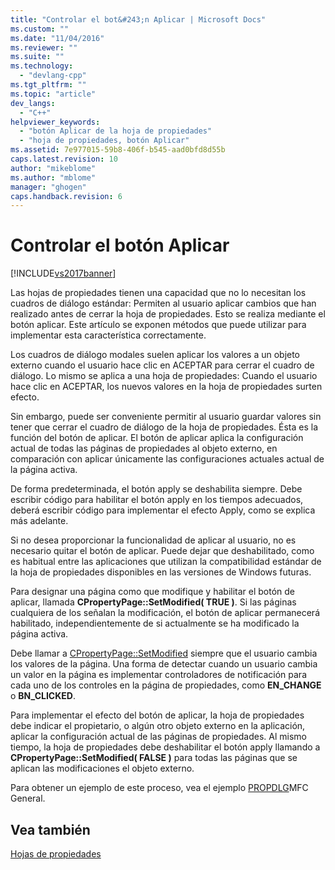 ```yaml
---
title: "Controlar el bot&#243;n Aplicar | Microsoft Docs"
ms.custom: ""
ms.date: "11/04/2016"
ms.reviewer: ""
ms.suite: ""
ms.technology: 
  - "devlang-cpp"
ms.tgt_pltfrm: ""
ms.topic: "article"
dev_langs: 
  - "C++"
helpviewer_keywords: 
  - "botón Aplicar de la hoja de propiedades"
  - "hoja de propiedades, botón Aplicar"
ms.assetid: 7e977015-59b8-406f-b545-aad0bfd8d55b
caps.latest.revision: 10
author: "mikeblome"
ms.author: "mblome"
manager: "ghogen"
caps.handback.revision: 6
---
```

# Controlar el bot&#243;n Aplicar
[!INCLUDE[vs2017banner](../assembler/inline/includes/vs2017banner.md)]

Las hojas de propiedades tienen una capacidad que no lo necesitan los cuadros de diálogo estándar: Permiten al usuario aplicar cambios que han realizado antes de cerrar la hoja de propiedades.  Esto se realiza mediante el botón aplicar.  Este artículo se exponen métodos que puede utilizar para implementar esta característica correctamente.  
  
 Los cuadros de diálogo modales suelen aplicar los valores a un objeto externo cuando el usuario hace clic en ACEPTAR para cerrar el cuadro de diálogo.  Lo mismo se aplica a una hoja de propiedades: Cuando el usuario hace clic en ACEPTAR, los nuevos valores en la hoja de propiedades surten efecto.  
  
 Sin embargo, puede ser conveniente permitir al usuario guardar valores sin tener que cerrar el cuadro de diálogo de la hoja de propiedades.  Ésta es la función del botón de aplicar.  El botón de aplicar aplica la configuración actual de todas las páginas de propiedades al objeto externo, en comparación con aplicar únicamente las configuraciones actuales actual de la página activa.  
  
 De forma predeterminada, el botón apply se deshabilita siempre.  Debe escribir código para habilitar el botón apply en los tiempos adecuados, deberá escribir código para implementar el efecto Apply, como se explica más adelante.  
  
 Si no desea proporcionar la funcionalidad de aplicar al usuario, no es necesario quitar el botón de aplicar.  Puede dejar que deshabilitado, como es habitual entre las aplicaciones que utilizan la compatibilidad estándar de la hoja de propiedades disponibles en las versiones de Windows futuras.  
  
 Para designar una página como que modifique y habilitar el botón de aplicar, llamada **CPropertyPage::SetModified\( TRUE \)**.  Si las páginas cualquiera de los señalan la modificación, el botón de aplicar permanecerá habilitado, independientemente de si actualmente se ha modificado la página activa.  
  
 Debe llamar a [CPropertyPage::SetModified](../Topic/CPropertyPage::SetModified.md) siempre que el usuario cambia los valores de la página.  Una forma de detectar cuando un usuario cambia un valor en la página es implementar controladores de notificación para cada uno de los controles en la página de propiedades, como **EN\_CHANGE** o **BN\_CLICKED**.  
  
 Para implementar el efecto del botón de aplicar, la hoja de propiedades debe indicar el propietario, o algún otro objeto externo en la aplicación, aplicar la configuración actual de las páginas de propiedades.  Al mismo tiempo, la hoja de propiedades debe deshabilitar el botón apply llamando a **CPropertyPage::SetModified\( FALSE \)** para todas las páginas que se aplican las modificaciones el objeto externo.  
  
 Para obtener un ejemplo de este proceso, vea el ejemplo [PROPDLG](../top/visual-cpp-samples.md)MFC General.  
  
## Vea también  
 [Hojas de propiedades](../mfc/property-sheets-mfc.md)